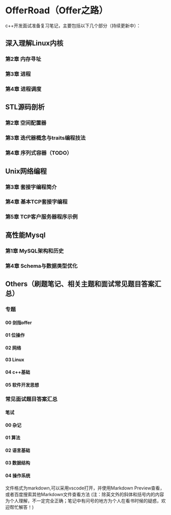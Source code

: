 # OfferRoad（Offer之路）
c++开发面试准备复习笔记，主要包括以下几个部分（持续更新中）：

## 深入理解Linux内核
### 第2章 内存寻址
### 第3章 进程
### 第4章 进程调度

## STL源码剖析
### 第2章 空间配置器
### 第3章 迭代器概念与traits编程技法
### 第4章 序列式容器（TODO）

## Unix网络编程
### 第3章 套接字编程简介
### 第4章 基本TCP套接字编程
### 第5章 TCP客户服务器程序示例

## 高性能Mysql
### 第1章 MySQL架构和历史
### 第4章 Schema与数据类型优化

## Others（刷题笔记、相关主题和面试常见题目答案汇总）
### 专题
#### 00 剑指offer
#### 01 位操作
#### 02 网络
#### 03 Linux
#### 04 c++基础
#### 05 软件开发思想
### 常见面试题目答案汇总
#### 笔试
#### 00 杂记
#### 01 算法
#### 02 语言基础
#### 03 数据结构
#### 04 操作系统

文件格式为markdown,可以采用vscode打开，并使用Markdown Preview查看，或者百度搜索其他Markdown文件查看方法
(注：除英文外的斜体和括号内的内容为个人理解，不一定完全正确；笔记中有问号的地方为个人在看书时候的疑惑，欢迎帮忙解答！)


